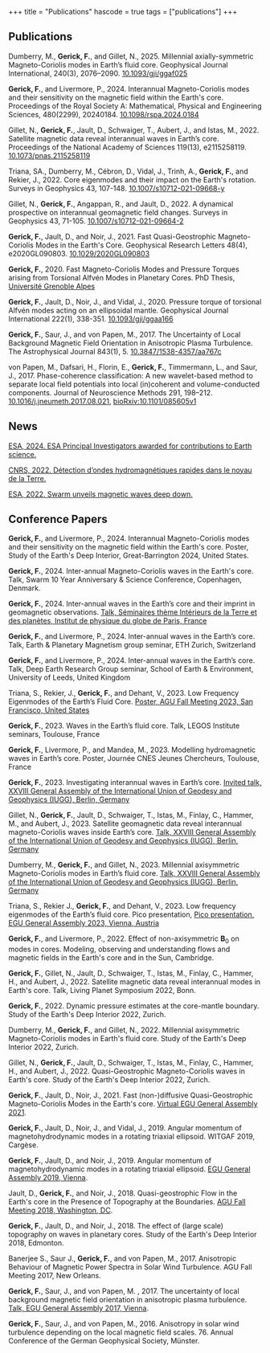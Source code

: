 +++
title = "Publications"
hascode = true
tags = ["publications"]
+++

## Publications 

Dumberry, M., **Gerick, F.**, and Gillet, N., 2025. Millennial axially-symmetric Magneto-Coriolis modes in Earth’s fluid core. Geophysical Journal International, 240(3), 2076–2090. [10.1093/gji/ggaf025](https://doi.org/10.1093/gji/ggaf025)

**Gerick, F.**, and Livermore, P., 2024. Interannual Magneto-Coriolis modes and their sensitivity on the magnetic field within the Earth's core. Proceedings of the Royal Society A: Mathematical, Physical and Engineering Sciences, 480(2299), 20240184. [10.1098/rspa.2024.0184](https://doi.org/10.1098/rspa.2024.0184)

Gillet, N., **Gerick, F.**, Jault, D., Schwaiger, T., Aubert, J., and Istas, M., 2022. Satellite magnetic data reveal interannual waves in Earth’s core. Proceedings of the National Academy of Sciences 119(13), e2115258119.
[10.1073/pnas.2115258119](https://doi.org/10.1073/pnas.2115258119)

Triana, SA., Dumberry, M., Cébron, D., Vidal, J., Trinh, A., **Gerick, F.**, and Rekier, J., 2022. Core eigenmodes and their impact on the Earth's rotation. Surveys in Geophysics 43, 107-148. [10.1007/s10712-021-09668-y](https://doi.org/10.1007/s10712-021-09668-y)

Gillet, N., **Gerick, F.**, Angappan, R., and Jault, D., 2022. A dynamical prospective on interannual geomagnetic field changes. Surveys in Geophysics 43, 71-105.
[10.1007/s10712-021-09664-2](https://doi.org/10.1007/s10712-021-09664-2)

**Gerick, F.**, Jault, D., and Noir, J., 2021. Fast Quasi-Geostrophic Magneto-Coriolis Modes in the Earth's Core. Geophysical Research Letters 48(4), e2020GL090803. [10.1029/2020GL090803](https://onlinelibrary.wiley.com/share/author/F3CGBRZKEPY6MTJAETQW?target=10.1029/2020GL090803)

**Gerick, F.**, 2020. Fast Magneto-Coriolis Modes and Pressure Torques arising from Torsional Alfvén Modes in Planetary Cores. PhD Thesis, [Université Grenoble Alpes](https://www.theses.fr/2020GRALU027)

**Gerick, F.**, Jault, D., Noir, J., and Vidal, J., 2020. Pressure torque of torsional Alfvén modes acting on an ellipsoidal mantle. Geophysical Journal International 222(1), 338-351. [10.1093/gji/ggaa166](https://academic.oup.com/gji/advance-article/doi/10.1093/gji/ggaa166/5820227?guestAccessKey=32c231aa-1d10-44d9-901a-02eb871d510b)

**Gerick, F.**, Saur, J., and von Papen, M., 2017. The Uncertainty of Local Background Magnetic Field Orientation in Anisotropic Plasma Turbulence. The Astrophysical Journal 843(1), 5. [10.3847/1538-4357/aa767c](https://doi.org/10.3847/1538-4357/aa767c)

von Papen, M., Dafsari, H., Florin, E., **Gerick, F.**, Timmermann, L., and Saur, J., 2017. Phase-coherence classification: A new wavelet-based method to separate local field potentials into local (in)coherent and volume-conducted components. Journal of Neuroscience Methods 291, 198–212. [10.1016/j.jneumeth.2017.08.021](https://doi.org/10.1016/j.jneumeth.2017.08.021), [bioRxiv:10.1101/085605v1](https://www.biorxiv.org/content/10.1101/085605v1)


## News

[ESA, 2024. ESA Principal Investigators awarded for contributions to Earth science.](https://eo4society.esa.int/2024/09/26/esa-principal-investigators-awarded-for-contributions-to-earth-science/)

[CNRS, 2022. Détection d’ondes hydromagnétiques rapides dans le noyau de la Terre.](https://www.insu.cnrs.fr/fr/cnrsinfo/detection-dondes-hydromagnetiques-rapides-dans-le-noyau-de-la-terre)

[ESA, 2022. Swarm unveils magnetic waves deep down.](https://www.esa.int/Applications/Observing_the_Earth/FutureEO/Swarm/Swarm_unveils_magnetic_waves_deep_down)


## Conference Papers

**Gerick, F.**, and Livermore, P., 2024. Interannual Magneto-Coriolis modes and their sensitivity on the magnetic field within the Earth's core. Poster, Study of the Earth's Deep Interior, Great-Barrington 2024, United States.

**Gerick, F.**, 2024. Inter-annual Magneto-Coriolis waves in the Earth's core. Talk, Swarm 10 Year Anniversary & Science Conference, Copenhagen, Denmark.

**Gerick, F.**, 2024. Inter-annual waves in the Earth’s core and their imprint in geomagnetic observations. [Talk, Séminaires thème Intérieurs de la Terre et des planètes, Institut de physique du globe de Paris, France](https://www.ipgp.fr/actus-et-agenda/agenda/seminaires/a-venir-7/)

**Gerick, F.**, and Livermore, P., 2024. Inter-annual waves in the Earth’s core. Talk, Earth & Planetary Magnetism group seminar, ETH Zurich, Switzerland

**Gerick, F.**, and Livermore, P., 2024. Inter-annual waves in the Earth’s core. Talk, Deep Earth Research Group seminar, School of Earth & Environment, University of Leeds, United Kingdom

Triana, S., Rekier, J., **Gerick, F.**, and Dehant, V., 2023. Low Frequency Eigenmodes of the Earth’s Fluid Core. [Poster, AGU Fall Meeting 2023, San Francisco, United States](https://agu.confex.com/agu/fm23/meetingapp.cgi/Paper/1362706)

**Gerick, F.**, 2023. Waves in the Earth’s fluid core. Talk, LEGOS Institute seminars, Toulouse, France

**Gerick, F.**, Livermore, P., and Mandea, M., 2023. Modelling hydromagnetic waves in Earth’s core. Poster, Journée CNES Jeunes Chercheurs, Toulouse, France

**Gerick, F.**, 2023. Investigating interannual waves in Earth’s core. [Invited talk, XXVIII General Assembly of the International Union of Geodesy and Geophysics (IUGG), Berlin, Germany](https://doi.org/10.57757/IUGG23-0337)

Gillet, N., **Gerick, F.**, Jault, D., Schwaiger, T., Istas, M., Finlay, C., Hammer, M., and Aubert, J., 2023. Satellite geomagnetic data reveal interannual magneto-Coriolis waves inside Earth’s core. [Talk, XXVIII General Assembly of the International Union of Geodesy and Geophysics (IUGG), Berlin, Germany](https://doi.org/10.57757/IUGG23-0506)

Dumberry, M., **Gerick, F.**, and Gillet, N., 2023. Millennial axisymmetric Magneto-Coriolis modes in Earth’s fluid core. [Talk, XXVIII General Assembly of the International Union of Geodesy and Geophysics (IUGG), Berlin, Germany](https://doi.org/10.57757/IUGG23-1909)

Triana, S., Rekier J., **Gerick, F.**, and Dehant, V., 2023. Low frequency eigenmodes of the Earth’s fluid core. Pico presentation, [Pico presentation, EGU General Assembly 2023, Vienna, Austria](https://doi.org/10.5194/egusphere-egu23-8209)

**Gerick, F.**, and Livermore, P., 2022. Effect of non-axisymmetric $\mathbf{B}_0$ on modes in cores. Modeling, observing and understanding flows and magnetic fields in the Earth's core and in the Sun, Cambridge.

**Gerick, F.**, Gillet, N., Jault, D., Schwaiger, T., Istas, M., Finlay, C., Hammer, H., and Aubert, J., 2022. Satellite magnetic data reveal interannual modes in Earth's core. Talk, Living Planet Symposium 2022, Bonn.

**Gerick, F.**, 2022. Dynamic pressure estimates at the core-mantle boundary. Study of the Earth's Deep Interior 2022, Zurich.

Dumberry, M., **Gerick, F.**, and Gillet, N., 2022. Millennial axisymmetric Magneto-Coriolis modes in Earth's fluid core. Study of the Earth's Deep Interior 2022, Zurich.

Gillet, N., **Gerick, F.**,  Jault, D., Schwaiger, T., Istas, M., Finlay, C., Hammer, H., and Aubert, J., 2022. Quasi-Geostrophic Magneto-Coriolis waves in Earth's core. Study of the Earth's Deep Interior 2022, Zurich.

**Gerick, F.**, Jault, D., Noir, J., 2021. Fast (non-)diffusive Quasi-Geostrophic Magneto-Coriolis Modes in the Earth's core. [Virtual EGU General Assembly 2021](https://meetingorganizer.copernicus.org/EGU21/EGU21-2176.html).

**Gerick, F.**, Jault, D., Noir, J., and Vidal, J., 2019. Angular momentum of magnetohydrodynamic modes in a rotating triaxial ellipsoid. WITGAF 2019, Cargèse.

**Gerick, F.**, Jault, D., and Noir, J., 2019. Angular momentum of magnetohydrodynamic modes in a rotating triaxial ellipsoid. [EGU General Assembly 2019, Vienna](https://meetingorganizer.copernicus.org/EGU2019/EGU2019-7809.pdf).

Jault, D., **Gerick, F.**, and Noir, J., 2018. Quasi-geostrophic Flow in the Earth's core in the Presence of Topography at the Boundaries. [AGU Fall Meeting 2018, Washington, DC](https://ui.adsabs.harvard.edu/abs/2018AGUFMDI21B0010J/abstract).

**Gerick, F.**, Jault, D., and Noir, J., 2018. The effect of (large scale) topography on waves in planetary cores. Study of the Earth's Deep Interior 2018, Edmonton.

Banerjee S., Saur J., **Gerick, F.**, and von Papen, M., 2017. Anisotropic Behaviour of Magnetic Power Spectra in Solar Wind Turbulence. AGU Fall Meeting 2017, New Orleans.

**Gerick, F.**, Saur, J., and von Papen, M. , 2017. The uncertainty of local background magnetic field orientation in anisotropic plasma turbulence. [Talk, EGU General Assembly 2017, Vienna](https://meetingorganizer.copernicus.org/EGU2017/EGU2017-12498.pdf).

**Gerick, F.**, Saur, J., and von Papen, M., 2016. Anisotropy in solar wind turbulence depending on the local magnetic field scales. 76. Annual Conference of the German Geophysical Society, Münster.
